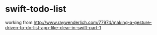 # swift-todo-list

working from http://www.raywenderlich.com/77974/making-a-gesture-driven-to-do-list-app-like-clear-in-swift-part-1
